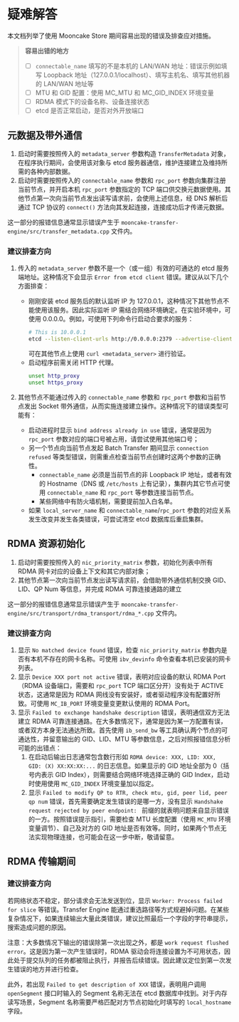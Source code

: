 # 疑难解答

本文档列举了使用 Mooncake Store 期间容易出现的错误及排查应对措施。

> **容易出错的地方**
> - [ ] `connectable_name` 填写的不是本机的 LAN/WAN 地址：错误示例如填写 Loopback 地址（127.0.0.1/localhost）、填写主机名、填写其他机器的 LAN/WAN 地址等
> - [ ] MTU 和 GID 配置：使用 MC_MTU 和 MC_GID_INDEX 环境变量
> - [ ] RDMA 模式下的设备名称、设备连接状态
> - [ ] etcd 是否正常启动，是否对外开放端口

## 元数据及带外通信
1. 启动时需要按照传入的 `metadata_server` 参数构造 `TransferMetadata` 对象，在程序执行期间，会使用该对象与 etcd 服务器通信，维护连接建立及维持所需的各种内部数据。
2. 启动时需要按照传入的 `connectable_name` 参数和 `rpc_port` 参数向集群注册当前节点，并开启本机 `rpc_port` 参数指定的 TCP 端口供交换元数据使用。其他节点第一次向当前节点发出读写请求前，会使用上述信息，经 DNS 解析后通过 TCP 协议的 `connect()` 方法向其发起连接，连接成功后才传递元数据。

这一部分的报错信息通常显示错误产生于 `mooncake-transfer-engine/src/transfer_metadata.cpp` 文件内。

### 建议排查方向
1. 传入的 `metadata_server` 参数不是一个（或一组）有效的可通达的 etcd 服务端地址。这种情况下会显示 `Error from etcd client` 错误。建议从以下几个方面排查：
    - 刚刚安装 etcd 服务后的默认监听 IP 为 127.0.0.1，这种情况下其他节点不能使用该服务。因此实际监听 IP 需结合网络环境确定。在实验环境中，可使用 0.0.0.0。例如，可使用下列命令行启动合要求的服务：
      ```bash
      # This is 10.0.0.1
      etcd --listen-client-urls http://0.0.0.0:2379 --advertise-client-urls http://10.0.0.1:2379
      ```
      可在其他节点上使用 `curl <metadata_server>` 进行验证。
    - 启动程序前需关闭 HTTP 代理。
      ```bash
      unset http_proxy
      unset https_proxy
      ```

2. 其他节点不能通过传入的 `connectable_name` 参数和 `rpc_port` 参数和当前节点发出 Socket 带外通信，从而实施连接建立操作。这种情况下的错误类型可能有：
    - 启动进程时显示 `bind address already in use` 错误，通常是因为 `rpc_port` 参数对应的端口号被占用，请尝试使用其他端口号；
    - 另一个节点向当前节点发起 Batch Transfer 期间显示 `connection refused` 等类型错误，则需重点检查当前节点创建时这两个参数的正确性。
      - `connectable_name` 必须是当前节点的非 Loopback IP 地址，或者有效的 Hostname（DNS 或 `/etc/hosts` 上有记录），集群内其它节点可使用 `connectable_name` 和 `rpc_port` 等参数连接当前节点。
      - 某些网络中有防火墙机制，需要提前加入白名单。
    - 如果 `local_server_name` 和  `connectable_name`/`rpc_port` 参数的对应关系发生改变并发生各类错误，可尝试清空 etcd 数据库后重启集群。

## RDMA 资源初始化

1. 启动时需要按照传入的 `nic_priority_matrix` 参数，初始化列表中所有 RDMA 网卡对应的设备上下文和其它内部对象；
2. 其他节点第一次向当前节点发出读写请求前，会借助带外通信机制交换 GID、LID、QP Num 等信息，并完成 RDMA 可靠连接通路的建立

这一部分的报错信息通常显示错误产生于 `mooncake-transfer-engine/src/transport/rdma_transport/rdma_*.cpp` 文件内。

### 建议排查方向
1. 显示 `No matched device found` 错误，检查 `nic_priority_matrix` 参数内是否有本机不存在的网卡名称。可使用 `ibv_devinfo` 命令查看本机已安装的网卡列表。
2. 显示 `Device XXX port not active` 错误，表明对应设备的默认 RDMA Port（RDMA 设备端口，需要和 `rpc_port` TCP 端口区分开）没有处于 ACTIVE 状态，这通常是因为 RDMA 网线没有安装好，或者驱动程序没有配置好所致。可使用 `MC_IB_PORT` 环境变量变更默认使用的 RDMA Port。
3. 显示 `Failed to exchange handshake description` 错误，表明通信双方无法建立 RDMA 可靠连接通路。在大多数情况下，通常是因为某一方配置有误，或者双方本身无法通达所致。首先使用 `ib_send_bw` 等工具确认两个节点的可通达性，并留意输出的 GID、LID、MTU 等参数信息，之后对照报错信息分析可能的出错点：
    1. 在启动后输出日志通常包含数行形如 `RDMA device: XXX, LID: XXX, GID: (X) XX:XX:XX:...` 的日志信息。如果显示的 GID 地址全部为 0（括号内表示 GID Index），则需要结合网络环境选择正确的 GID Index，启动时使用使用 `MC_GID_INDEX` 环境变量加以指定。
    2. 显示 `Failed to modify QP to RTR, check mtu, gid, peer lid, peer qp num` 错误，首先需要确定发生错误的是哪一方，没有显示 `Handshake request rejected by peer endpoint: ` 前缀的就表明问题来自显示错误的一方。按照错误提示指引，需要检查 MTU 长度配置（使用 `MC_MTU` 环境变量调节）、自己及对方的 GID 地址是否有效等。同时，如果两个节点无法实现物理连接，也可能会在这一步中断，敬请留意。

## RDMA 传输期间
### 建议排查方向

若网络状态不稳定，部分请求会无法发送到位，显示 `Worker: Process failed for slice` 等错误。Transfer Engine 能通过重选路径等方式规避掉问题。在某些复杂情况下，如果连续输出大量此类错误，建议比照最后一个字段的字符串提示，搜索造成问题的原因。

注意：大多数情况下输出的错误除第一次出现之外，都是 `work request flushed error`。这是因为第一次产生错误时，RDMA 驱动会将连接设置为不可用状态，因此处于提交队列的任务都被阻止执行，并报告后续错误。因此建议定位到第一次发生错误的地方并进行检查。

此外，若出现 `Failed to get description of XXX` 错误，表明用户调用 `openSegment` 接口时输入的 Segment 名称无法在 etcd 数据库中找到。对于内存读写场景，Segment 名称需要严格匹配对方节点初始化时填写的 `local_hostname` 字段。
